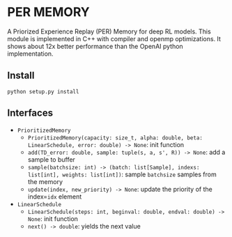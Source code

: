 # PER MEMORY

A Priorized Experience Replay (PER) Memory for deep RL models. This module is implemented in C++ with 
compiler and openmp optimizations. It shows about 12x better performance than the OpenAI python implementation.

## Install
```python setup.py install```

## Interfaces
- `PrioritizedMemory`
    - `PrioritizedMemory(capacity: size_t, alpha: double, beta: LinearSchedule, error: double) -> None`: init function
    - `add(TD_error: double, sample: tuple(s, a, s', R)) -> None`: add a sample to buffer
    - `sample(batchsize: int) -> (batch: list[Sample], indexs: list[int], weights: list[int])`: sample `batchsize` samples from the memory
    - `update(index, new_priority) -> None`: update the priority of the index=`idx` element
- `LinearSchedule`
    - `LinearSchedule(steps: int, beginval: double, endval: double) -> None`: init function
    - `next() -> double`: yields the next value
